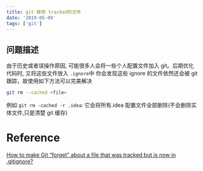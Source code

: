 ```yaml
---
title: git 移除 tracked的文件
date: '2019-05-09'
tags: ['git']
---
```


## 问题描述

由于历史或者误操作原因, 可能很多人会将一些个人配置文件加入 git。后期优化代码时, 又将这些文件放入 `.ignore`中
你会发现这些 ignore 的文件依然还会被 git 跟踪，故使用如下方法可以完美解决

```bash
git rm --cached <file>
```

例如 `git rm -cached -r .idea`: 它会将所有.idea 配置文件全部删除(不会删除实体文件,只是清楚 git 缓存)

# Reference

[How to make Git “forget” about a file that was tracked but is now in .gitignore?
](https://stackoverflow.com/questions/1274057/how-to-make-git-forget-about-a-file-that-was-tracked-but-is-now-in-gitignore)
